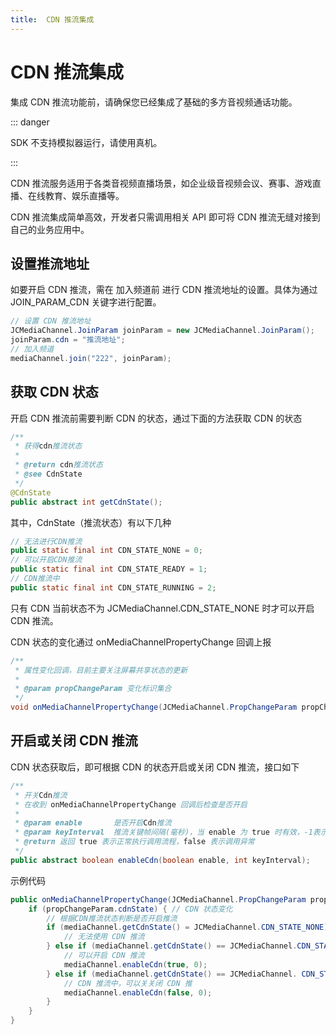 ```yaml
---
title:  CDN 推流集成
---
```


# CDN 推流集成

集成 CDN 推流功能前，请确保您已经集成了基础的多方音视频通话功能。

::: danger

SDK 不支持模拟器运行，请使用真机。

:::

CDN 推流服务适用于各类音视频直播场景，如企业级音视频会议、赛事、游戏直播、在线教育、娱乐直播等。

CDN 推流集成简单高效，开发者只需调用相关 API 即可将 CDN 推流无缝对接到自己的业务应用中。

## 设置推流地址

如要开启 CDN 推流，需在 加入频道前 进行 CDN 推流地址的设置。具体为通过 JOIN_PARAM_CDN 关键字进行配置。

```java
// 设置 CDN 推流地址
JCMediaChannel.JoinParam joinParam = new JCMediaChannel.JoinParam();
joinParam.cdn = "推流地址";
// 加入频道
mediaChannel.join("222", joinParam);
```

## 获取 CDN 状态

开启 CDN 推流前需要判断 CDN 的状态，通过下面的方法获取 CDN 的状态

```java
/**
 * 获得cdn推流状态
 *
 * @return cdn推流状态
 * @see CdnState
 */
@CdnState
public abstract int getCdnState();
```

其中，CdnState（推流状态）有以下几种

```java
// 无法进行CDN推流
public static final int CDN_STATE_NONE = 0;
// 可以开启CDN推流
public static final int CDN_STATE_READY = 1;
// CDN推流中
public static final int CDN_STATE_RUNNING = 2;
```

只有 CDN 当前状态不为 JCMediaChannel.CDN_STATE_NONE 时才可以开启 CDN 推流。

CDN 状态的变化通过 onMediaChannelPropertyChange 回调上报

```java
/**
 * 属性变化回调，目前主要关注屏幕共享状态的更新
 *
 * @param propChangeParam 变化标识集合
 */
void onMediaChannelPropertyChange(JCMediaChannel.PropChangeParam propChangeParam);
```



## 开启或关闭 CDN 推流

CDN 状态获取后，即可根据 CDN 的状态开启或关闭 CDN 推流，接口如下

```java
/**
 * 开关Cdn推流
 * 在收到 onMediaChannelPropertyChange 回调后检查是否开启
 *
 * @param enable       是否开启Cdn推流
 * @param keyInterval  推流关键帧间隔(毫秒)，当 enable 为 true 时有效，-1表示使用默认值(5000毫秒)，有效值需要>=1000
 * @return 返回 true 表示正常执行调用流程，false 表示调用异常
 */
public abstract boolean enableCdn(boolean enable, int keyInterval);
```

示例代码

```java
public onMediaChannelPropertyChange(JCMediaChannel.PropChangeParam propChangeParam) {
    if (propChangeParam.cdnState) { // CDN 状态变化
        // 根据CDN推流状态判断是否开启推流
        if (mediaChannel.getCdnState() = JCMediaChannel.CDN_STATE_NONE) {
            // 无法使用 CDN 推流
        } else if (mediaChannel.getCdnState() == JCMediaChannel.CDN_STATE_READY) {
            // 可以开启 CDN 推流
            mediaChannel.enableCdn(true, 0);
        } else if (mediaChannel.getCdnState() == JCMediaChannel. CDN_STATE_RUNNING) {
            // CDN 推流中，可以关关闭 CDN 推
            mediaChannel.enableCdn(false, 0);
        }
    }
}
```

